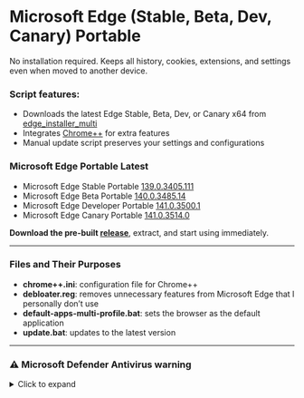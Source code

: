 ﻿# Microsoft Edge (Stable, Beta, Dev, Canary) Portable

No installation required. Keeps all history, cookies, extensions, and settings even when moved to another device.

### Script features:
 
* Downloads the latest Edge Stable, Beta, Dev, or Canary x64 from [edge_installer_multi](https://github.com/bibicadotnet/edge_installer_multi/releases)
* Integrates [Chrome++](https://github.com/Bush2021/chrome_plus) for extra features
* Manual update script preserves your settings and configurations
### Microsoft Edge Portable Latest
- Microsoft Edge Stable Portable [139.0.3405.111](https://github.com/bibicadotnet/microsoft-edge-multi-portable/releases/tag/edge-stable-portable-x64_139.0.3405.111_1.13.0)
- Microsoft Edge Beta Portable [140.0.3485.14](https://github.com/bibicadotnet/microsoft-edge-multi-portable/releases/tag/edge-beta-portable-x64_140.0.3485.14_1.13.0)
- Microsoft Edge Developer Portable [141.0.3500.1](https://github.com/bibicadotnet/microsoft-edge-multi-portable/releases/tag/edge-dev-portable-x64_141.0.3500.1_1.13.0)
- Microsoft Edge Canary Portable [141.0.3514.0](https://github.com/bibicadotnet/microsoft-edge-multi-portable/releases/tag/edge-canary-portable-x64_141.0.3514.0_1.13.0)

**Download the pre-built [release](https://github.com/bibicadotnet/microsoft-edge-multi-portable/releases)**, extract, and start using immediately.

---

### Files and Their Purposes

* **chrome++.ini**: configuration file for Chrome++
* **debloater.reg**: removes unnecessary features from Microsoft Edge that I personally don’t use
* **default-apps-multi-profile.bat**: sets the browser as the default application
* **update.bat**: updates to the latest version

---

### ⚠ Microsoft Defender Antivirus warning

<details>
  <summary>Click to expand</summary>

  Due to the way Microsoft Edge is bypassed to run as a portable app, Microsoft Defender Antivirus may falsely flag it as a trojan.  

  If this happens, allow/whitelist the file and wait for Microsoft Defender’s definitions to update and remove the false positive.  

  <img src="https://img.bibica.net/R09ou3pG.png" alt="R09ou3pG">
</details>



